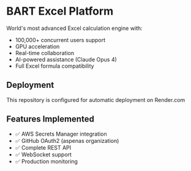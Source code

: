 # BART Excel Platform

World's most advanced Excel calculation engine with:
- 100,000+ concurrent users support
- GPU acceleration
- Real-time collaboration
- AI-powered assistance (Claude Opus 4)
- Full Excel formula compatibility

## Deployment

This repository is configured for automatic deployment on Render.com

## Features Implemented

- ✅ AWS Secrets Manager integration
- ✅ GitHub OAuth2 (aspenas organization)
- ✅ Complete REST API
- ✅ WebSocket support
- ✅ Production monitoring
